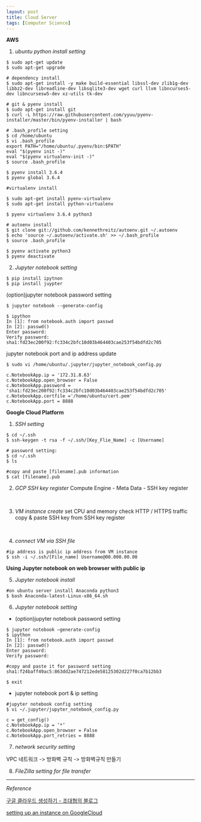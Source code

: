 ```yaml
---
layout: post
title: Cloud Server
tags: [Computer Science]
---
```


**AWS**

1. *ubuntu python install setting*

```
$ sudo apt-get update
$ sudo apt-get upgrade

# dependency install
$ sudo apt-get install -y make build-essential libssl-dev zlib1g-dev libbz2-dev libreadline-dev libsqlite3-dev wget curl llvm libncurses5-dev libncursesw5-dev xz-utils tk-dev

# git & pyenv install
$ sudo apt-get install git
$ curl -L https://raw.githubusercontent.com/yyuu/pyenv-installer/master/bin/pyenv-installer | bash

# .bash_profile setting
$ cd /home/ubuntu
$ vi .bash_profile
export PATH="/home/ubuntu/.pyenv/bin:$PATH"
eval "$(pyenv init -)"
eval "$(pyenv virtualenv-init -)"
$ source .bash_profile

$ pyenv install 3.6.4
$ pyenv global 3.6.4

#virtualenv install

$ sudo apt-get install pyenv-virtualenv
$ sudo apt-get install python-virtualenv

$ pyenv virtualenv 3.6.4 python3

# autoenv install
$ git clone git://github.com/kennethreitz/autoenv.git ~/.autoenv
$ echo 'source ~/.autoenv/activate.sh' >> ~/.bash_profile
$ source .bash_profile

$ pyenv activate python3
$ pyenv deactivate
```

2. *Jupyter notebook setting*

```
$ pip install ipytnon
$ pip install juypter
```

(option)jupyter notebook password setting

```
$ jupyter notebook --generate-config

$ ipython
In [1]: from notebook.auth import passwd
In [2]: passwd()
Enter password:
Verify password:
sha1:fd23ec200f92:fc334c2bfc10d03b464403cae253f54bdfd2c705
```

jupyter notebook port and ip address update

```
$ sudo vi /home/ubuntu/.jupyter/jupyter_notebook_config.py

c.NotebookApp.ip = '172.31.8.63'
c.NotebookApp.open_browser = False
c.NotebookApp.password = 'sha1:fd23ec200f92:fc334c2bfc10d03b464403cae253f54bdfd2c705'
c.NotebookApp.certfile ='/home/ubuntu/cert.pem'
c.NotebookApp.port = 8888
```

**Google Cloud Platform**

1. *SSH setting*

```
$ cd ~/.ssh
$ ssh-keygen -t rsa -f ~/.ssh/[Key_Flie_Name] -c [Username]

# password setting:
$ cd ~/.ssh
$ ls

#copy and paste [filename].pub information
$ cat [filename].pub
```

2. *GCP SSH key register*
Compute Engine - Meta Data - SSH key
register

<br/>

3. *VM instance create*
set CPU and memory
check HTTP / HTTPS traffic
copy & paste SSH key from SSH key register

<br/>

4. *connect VM via SSH file*

```
#ip address is public ip address from VM instance
$ ssh -i ~/.ssh/[File_name] Username@00.000.00.00
```

**Using Jupyter notebook on web browser with public ip**

5. *Jupyter notebook install*

```
#on ubuntu server install Anaconda python3
$ bash Anaconda-latest-Linux-x86_64.sh
```

6. *Jupyter notebook setting*

- (option)jupyter notebook password setting

```
$ jupyter notebook –generate-config
$ ipython
In [1]: from notebook.auth import passwd
In [2]: passwd()
Enter password:
Verify password:

#copy and paste it for password setting
sha1:f24baff49ac5:863dd2ae747212ede58125302d227f0ca7b12bb3

$ exit
```

- jupyter notebook port & ip setting


```
#jupyter notebook config setting
$ vi ~/.jupyter/jupyter_notebook_config.py

c = get_config()
c.NotebookApp.ip = ‘*’
c.NotebookApp.open_browser = False
c.NotebookApp.port_retries = 8888
```

7. *network security setting*

VPC 네트워크 -> 방화벽 규칙 -> 방화벽규칙 만들기


8. *FileZilla setting for file transfer*



***
*Reference*


[구글 클라우드 생성하기 - 조대협의 블로그](http://bcho.tistory.com/1107)

[setting up an instance on GoogleCloud](https://minus31.github.io/blog/setupgcp/)
